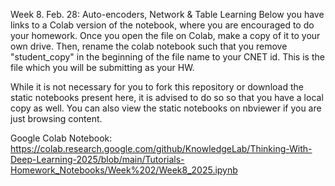 Week 8. Feb. 28: Auto-encoders, Network & Table Learning
Below you have links to a Colab version of the notebook, where you are encouraged to do your homework. Once you open the file on Colab, make a copy of it to your own drive. Then, rename the colab notebook such that you remove "student_copy" in the beginning of the file name to your CNET id. This is the file which you will be submitting as your HW.

While it is not necessary for you to fork this repository or download the static notebooks present here, it is advised to do so so that you have a local copy as well. You can also view the static notebooks on nbviewer if you are just browsing content.

Google Colab Notebook: https://colab.research.google.com/github/KnowledgeLab/Thinking-With-Deep-Learning-2025/blob/main/Tutorials-Homework_Notebooks/Week%202/Week8_2025.ipynb

